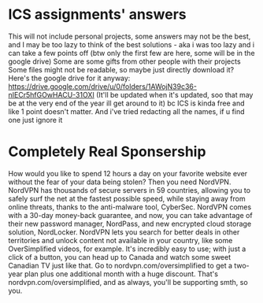 # ICS assignments' answers
This will not include personal projects, some answers may not be the best, and I may be too lazy to think of the best solutions - aka i was too lazy and i can take a few points off (btw only the first few are here, some will be in the google drive)
Some are some gifts from other people with their projects
Some files might not be readable, so maybe just directly download it? 
Here's the google drive for it anyway:
https://drive.google.com/drive/u/0/folders/1AWojN39c36-nIECr5hfGOwHACU-31OXI
(It'll be updated when it's updated, soo that may be at the very end of the year ill get around to it)
bc ICS is kinda free and like 1 point doesn't matter. 
And i've tried redacting all the names, if u find one just ignore it

  # Completely Real Sponsership

How would you like to spend 12 hours a day on your favorite website ever without the fear of your data being stolen?
Then you need NordVPN. NordVPN has thousands of secure servers in 59 countries, allowing you to safely surf the net at the fastest possible speed, 
while staying away from online threats, thanks to the anti-malware tool, CyberSec. NordVPN comes with a 30-day money-back guarantee, and now, 
you can take advantage of their new password manager, NordPass, and new encrypted cloud storage solution, NordLocker. 
NordVPN lets you search for better deals in other territories and unlock content not available in your country, like some OverSimplified videos, for example. 
It's incredibly easy to use; with just a click of a button, you can head up to Canada and watch some sweet Canadian TV just like that. 
Go to nordvpn.com/oversimplified to get a two-year plan plus one additional month with a huge discount. 
That's nordvpn.com/oversimplified, and as always, you'll be supporting smth, so <insert-word-here> you.
